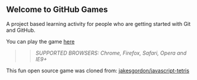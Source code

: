 ## Welcome to GitHub Games

A project based learning activity for people who are getting started with Git and GitHub.

You can play the game [here](https://tracitaber.github.io/github-games/)

>> _*SUPPORTED BROWSERS*: Chrome, Firefox, Safari, Opera and IE9+_

This fun open source game was cloned from: [jakesgordon/javascript-tetris](https://github.com/jakesgordon/javascript-tetris)
